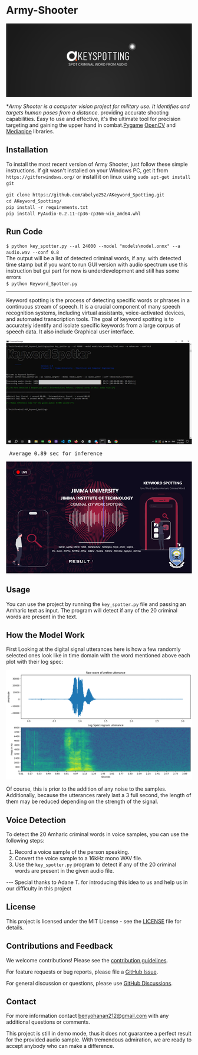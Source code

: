 # Army-Shooter

<p align="center">
  <img src="https://github.com/abelyo252/AKeyword_Spotting/blob/main/image/keyword_spotter_logo.png">
</p>


**Army Shooter is a computer vision project for military use. It identifies and targets human poses from a distance*.
providing accurate shooting capabilities. Easy to use and effective, it's the ultimate tool for precision targeting and gaining the upper hand in combat.[Pygame](https://github.com/pygame) [OpenCV](https://github.com/opencv/opencv) and [Mediapipe](https://github.com/google/mediapipe) libraries. 


## Installation
To install the most recent version of Army Shooter, just follow these simple instructions. If git wasn't installed on your Windows PC, get it from `https://gitforwindows.org/` or install it on linux using `sudo apt-get install git` 

`git clone https://github.com/abelyo252/AKeyword_Spotting.git`<br>
`cd AKeyword_Spotting/`<br>
`pip install -r requirements.txt`<br>
`pip install PyAudio-0.2.11-cp36-cp36m-win_amd64.whl`<br>


## Run Code

`$ python key_spotter.py --al 24000 --model "models\model.onnx" --a audio.wav --conf 0.8`<br>
The output will be a list of detected criminal words, if any. with detected time stamp but if you want to run GUI version with audio spectrum use this instruction but gui part for now is underdevelopment and still has some errors<br>
`$ python Keyword_Spotter.py`
<hr>

<p>Keyword spotting is the process of detecting specific words or phrases in a continuous stream of speech. It is a crucial component of many speech recognition systems, including virtual assistants, voice-activated devices, and automated transcription tools. The goal of keyword spotting is to accurately identify and isolate specific keywords from a large corpus of speech data. It also include Graphical user interface.</p>


<p align="center">
  <img src="https://github.com/abelyo252/AKeyword_Spotting/blob/main/image/results.jpg">
</p>

<pre> Average 0.89 sec for inference</pre>



<p align="center">
  <img src="https://github.com/abelyo252/AKeyword_Spotting/blob/main/image/gui.png">
</p>


## Usage

You can use the project by running the `key_spotter.py` file and passing an Amharic text as input. The program will detect if any of the 20 criminal words are present in the text.

## How the Model Work

First Looking at the digital signal utterances here is how a few randomly selected ones look like in time domain with the word mentioned above each plot with their log spec:

<p align="center">
  <img  src="https://github.com/abelyo252/AKeyword_Spotting/blob/main/image/raw_audio.png">
</p>

Of course, this is prior to the addition of any noise to the samples. Additionally, because the utterances rarely last a 3 full second, the length of them may be reduced depending on the strength of the signal. 



## Voice Detection

To detect the 20 Amharic criminal words in voice samples, you can use the following steps:

1. Record a voice sample of the person speaking.
2. Convert the voice sample to a 16kHz mono WAV file.
3. Use the `key_spotter.py` program to detect if any of the 20 criminal words are present in the given audio file.


--- Special thanks to Adane T. for introducing this idea to us and help us in our difficulty in this project


## License

This project is licensed under the MIT License - see the [LICENSE](LICENSE) file for details.

## Contributions and Feedback

We welcome contributions! Please see the [contribution guidelines](CONTRIBUTING.md).

For feature requests or bug reports, please file a [GitHub Issue](https://github.com/abelyo252/ASP_Keyword_Spotting/issues).

For general discussion or questions, please use [GitHub Discussions](https://github.com/abelyo252/ASP_Keyword_Spotting/discussions).

## Contact

For more information contact [benyohanan212@gmail.com](mailto:benyohanan212@gmail.com) with any additional questions or comments.

<!Notice!>This project is still in demo mode, thus it does not guarantee a perfect result for the provided audio sample. With tremendous admiration, we are ready to accept anybody who can make a difference.
